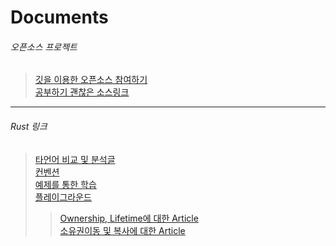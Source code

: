 # Documents

###### 오픈소스 프로젝트
> [깃을 이용한 오픈소스 참여하기](http://dogfeet.github.io/articles/2012/how-to-github.html)  
> [공부하기 괜찮은 소스링크](https://github.com/rust-lang/rust/blob/master/src/librustc_data_structures/graph/mod.rs)

***

###### Rust 링크
> [타언어 비교 및 분석글](http://arthurtw.github.io/2014/12/21/rust-anti-sloppy-programming-language.html)  
> [컨벤션](http://aturon.github.io/style/naming/README.html)  
> [예제를 통한 학습](http://rustbyexample.com/vec.html)  
> [플레이그라운드](https://play.rust-lang.org)  
>> [Ownership, Lifetime에 대한 Article](http://arthurtw.github.io/2014/11/30/rust-borrow-lifetimes.html)  
>> [소유권이동 및 복사에 대한 Article](http://stackoverflow.com/questions/24253344/move-vs-copy-in-rust/24253573#24253573)  
